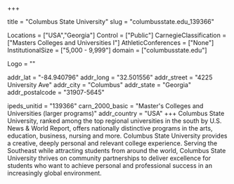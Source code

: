 
+++

title = "Columbus State University"
slug = "columbusstate.edu_139366"

Locations = ["USA","Georgia"]
Control = ["Public"]
CarnegieClassification = ["Masters Colleges and Universities I"]
AthleticConferences = ["None"]
InstitutionalSize = ["5,000 - 9,999"]
domain = ["columbusstate.edu"]

Logo = ""

addr_lat = "-84.940796"
addr_long = "32.501556"
addr_street = "4225 University Ave"
addr_city = "Columbus"
addr_state = "Georgia"
addr_postalcode = "31907-5645"

ipeds_unitid = "139366"
carn_2000_basic = "Master's Colleges and Universities (larger programs)"
addr_country = "USA"
+++
    Columbus State University, ranked among the top regional universities in the south by U.S. News &amp; World Report, offers nationally distinctive programs in the arts, education, business, nursing and more. Columbus State University provides a creative, deeply personal and relevant college experience. Serving the Southeast while attracting students from around the world, Columbus State University thrives on community partnerships to deliver excellence for students who want to achieve personal and professional success in an increasingly global environment.
